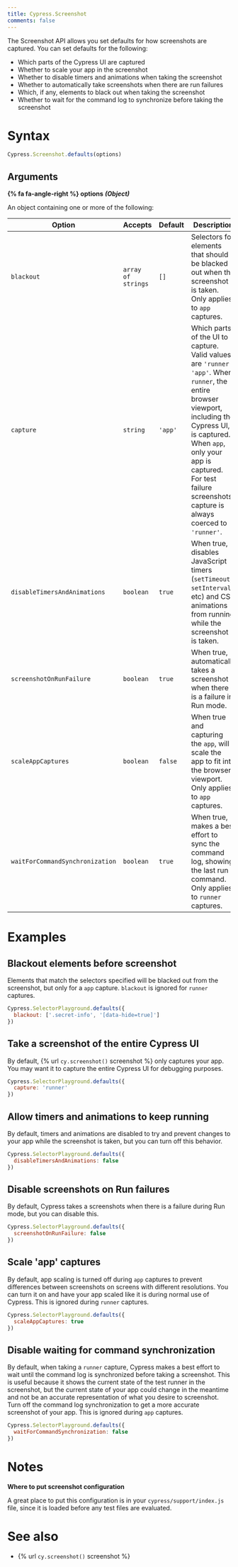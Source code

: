 ```yaml
---
title: Cypress.Screenshot
comments: false
---
```


The Screenshot API allows you set defaults for how screenshots are captured. You can set defaults for the following:

- Which parts of the Cypress UI are captured
- Whether to scale your app in the screenshot
- Whether to disable timers and animations when taking the screenshot
- Whether to automatically take screenshots when there are run failures
- Which, if any, elements to black out when taking the screenshot
- Whether to wait for the command log to synchronize before taking the screenshot

# Syntax

```javascript
Cypress.Screenshot.defaults(options)
```

## Arguments

**{% fa fa-angle-right %} options**  ***(Object)***

An object containing one or more of the following:

Option | Accepts | Default | Description
--- | --- | --- | ---
`blackout` | `array of strings` | `[]` | Selectors for elements that should be blacked out when the screenshot is taken. Only applies to `app` captures.
`capture` | `string` | `'app'` | Which parts of the UI to capture. Valid values are `'runner'`, `'app'`. When `runner`, the entire browser viewport, including the Cypress UI, is captured. When `app`, only your app is captured. For test failure screenshots, capture is always coerced to `'runner'`.
`disableTimersAndAnimations` | `boolean` | `true`| When true, disables JavaScript timers (`setTimeout`, `setInterval`, etc) and CSS animations from running while the screenshot is taken.
`screenshotOnRunFailure` | `boolean` | `true` | When true, automatically takes a screenshot when there is a failure in Run mode.
`scaleAppCaptures` | `boolean` | `false` | When true and capturing the `app`, will scale the app to fit into the browser viewport. Only applies to `app` captures.
`waitForCommandSynchronization` | `boolean` | `true` | When true, makes a best effort to sync the command log, showing the last run command. Only applies to `runner` captures.

# Examples

## Blackout elements before screenshot

Elements that match the selectors specified will be blacked out from the screenshot, but only for a `app` capture. `blackout` is ignored for `runner` captures.

```javascript
Cypress.SelectorPlayground.defaults({
  blackout: ['.secret-info', '[data-hide=true]']
})
```

## Take a screenshot of the entire Cypress UI

By default, {% url `cy.screenshot()` screenshot %} only captures your app. You may want it to capture the entire Cypress UI for debugging purposes.

```javascript
Cypress.SelectorPlayground.defaults({
  capture: 'runner'
})
```

## Allow timers and animations to keep running

By default, timers and animations are disabled to try and prevent changes to your app while the screenshot is taken, but you can turn off this behavior.

```javascript
Cypress.SelectorPlayground.defaults({
  disableTimersAndAnimations: false
})
```

## Disable screenshots on Run failures

By default, Cypress takes a screenshots when there is a failure during Run mode, but you can disable this.

```javascript
Cypress.SelectorPlayground.defaults({
  screenshotOnRunFailure: false
})
```

## Scale 'app' captures

By default, app scaling is turned off during `app` captures to prevent differences between screenshots on screens with different resolutions. You can turn it on and have your app scaled like it is during normal use of Cypress. This is ignored during `runner` captures.

```javascript
Cypress.SelectorPlayground.defaults({
  scaleAppCaptures: true
})
```

## Disable waiting for command synchronization

By default, when taking a `runner` capture, Cypress makes a best effort to wait until the command log is synchronized before taking a screenshot. This is useful because it shows the current state of the test runner in the screenshot, but the current state of your app could change in the meantime and not be an accurate representation of what you desire to screenshot. Turn off the command log synchronization to get a more accurate screenshot of your app. This is ignored during `app` captures.

```javascript
Cypress.SelectorPlayground.defaults({
  waitForCommandSynchronization: false
})
```

# Notes

**Where to put screenshot configuration**

A great place to put this configuration is in your `cypress/support/index.js` file, since it is loaded before any test files are evaluated.

# See also

- {% url `cy.screenshot()` screenshot %}
